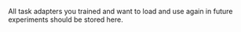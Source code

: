 All task adapters you trained and want to load and use again in future experiments should be stored here.